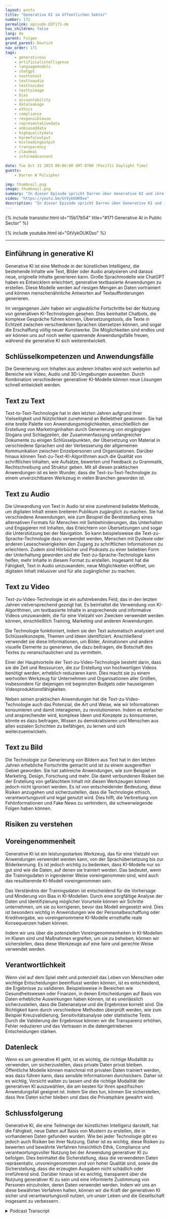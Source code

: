 ```yaml
---
layout: posts
title: "Generative KI im öffentlichen Sektor"
number: 171
permalink: episode-EDT171-de
has_children: false
lang: de
parent: Folgen
grand_parent: Deutsch
nav_order: 171
tags:
    - generativeai
    - artificialintelligence
    - languagemodels
    - chatgpt
    - texttotext
    - texttoaudio
    - texttovideo
    - texttoimage
    - bias
    - accountability
    - dataleakage
    - ethics
    - compliance
    - responsibleuse
    - representativedata
    - unbiaseddata
    - highqualitydata
    - harmefuloutput
    - misleadingoutput
    - transparency
    - claudeai
    - informedconsent

date: Tue Oct 31 2023 00:00:00 GMT-0700 (Pacific Daylight Time)
guests:
    - Darren W Pulsipher

img: thumbnail.png
image: thumbnail.png
summary: "In dieser Episode spricht Darren über Generative KI und ihre praktischen Anwendungen. Generative KI explodiert mit neuen Fähigkeiten wie der Erstellung von Texten, Bildern, Videos und Audio. Es gibt jedoch Risiken wie Voreingenommenheit, Verantwortlichkeit und Datenlecks, die angegangen werden müssen."
video: "https://youtu.be/GtVykOUK0xo"
description: "In dieser Episode spricht Darren über Generative KI und ihre praktischen Anwendungen. Generative KI explodiert mit neuen Fähigkeiten wie der Erstellung von Texten, Bildern, Videos und Audio. Es gibt jedoch Risiken wie Voreingenommenheit, Verantwortlichkeit und Datenlecks, die angegangen werden müssen."
---
```


<div>
{% include transistor.html id="15b17b54" title="#171 Generative AI in Public Sector" %}

{% include youtube.html id="GtVykOUK0xo" %}
</div>

---

## Einführung in generative KI

Generative KI ist eine Methode in der künstlichen Intelligenz, die bestehende Inhalte wie Text, Bilder oder Audio analysieren und daraus neue, originelle Inhalte generieren kann. Große Sprachmodelle wie ChatGPT haben es Entwicklern erleichtert, generative textbasierte Anwendungen zu erstellen. Diese Modelle werden auf riesigen Mengen an Daten vortrainiert und können menschenähnliche Antworten auf Textaufforderungen generieren.

Im vergangenen Jahr haben wir unglaubliche Fortschritte bei der Nutzung von generativen KI-Technologien gesehen. Dies beinhaltet Chatbots, die komplexe Gespräche führen können, Übersetzungstools, die Texte in Echtzeit zwischen verschiedenen Sprachen übersetzen können, und sogar die Erschaffung völlig neuer Kunstwerke. Die Möglichkeiten sind endlos und wir können uns auf noch weiter spannende Anwendungsfälle freuen, während die generative KI sich weiterentwickelt.

## Schlüsselkompetenzen und Anwendungsfälle

Die Generierung von Inhalten aus anderen Inhalten wird sich weiterhin auf Bereiche wie Video, Audio und 3D-Umgebungen ausweiten. Durch Kombination verschiedener generativer KI-Modelle können neue Lösungen schnell entwickelt werden.

## Text zu Text

Text-to-Text-Technologie hat in den letzten Jahren aufgrund ihrer Vielseitigkeit und Nützlichkeit zunehmend an Beliebtheit gewonnen. Sie hat eine breite Palette von Anwendungsmöglichkeiten, einschließlich der Erstellung von Marketinginhalten durch Generierung von eingängigen Slogans und Schlagzeilen, der Zusammenfassung umfangreicher Dokumente zu einigen Schlüsselpunkten, der Übersetzung von Material in verschiedene Sprachen und der Verbesserung der allgemeinen Kommunikation zwischen Einzelpersonen und Organisationen. Darüber hinaus können Text-zu-Text-KI-Algorithmen auch die Qualität von schriftlichen Inhalten, wie Aufsätze, bewerten und Feedback zu Grammatik, Rechtschreibung und Struktur geben. Mit all diesen praktischen Anwendungen ist es kein Wunder, dass die Text-zu-Text-Technologie zu einem unverzichtbaren Werkzeug in vielen Branchen geworden ist.

## Text zu Audio

Die Umwandlung von Text in Audio ist eine zunehmend beliebte Methode, um digitalen Inhalt einem breiteren Publikum zugänglich zu machen. Sie hat verschiedene Anwendungen, wie zum Beispiel die Bereitstellung eines alternativen Formats für Menschen mit Sehbehinderungen, das Unterhalten und Engagieren mit Inhalten, das Erleichtern von Übersetzungen und sogar die Unterstützung bei der Navigation. So kann beispielsweise die Text-zu-Sprache-Technologie dazu verwendet werden, Menschen mit Dyslexie oder anderen Leseschwierigkeiten den Zugang zu schriftlichen Informationen zu erleichtern. Zudem sind Hörbücher und Podcasts zu einer beliebten Form der Unterhaltung geworden und die Text-zu-Sprache-Technologie kann helfen, mehr Inhalte in diesem Format zu erstellen. Insgesamt hat die Fähigkeit, Text in Audio umzuwandeln, neue Möglichkeiten eröffnet, um digitalen Inhalt inklusiver und für alle zugänglicher zu machen.

## Text zu Video

Text-zu-Video-Technologie ist ein aufstrebendes Feld, das in den letzten Jahren vielversprechend gezeigt hat. Es beinhaltet die Verwendung von KI-Algorithmen, um textbasierte Inhalte in ansprechende und informative Videos umzuwandeln, die für eine Vielzahl von Zwecken verwendet werden können, einschließlich Training, Marketing und anderen Anwendungen.

Die Technologie funktioniert, indem sie den Text automatisch analysiert und Schlüsselkonzepte, Themen und Ideen identifiziert. Anschließend verwendet sie diese Informationen, um Bilder, Animationen und andere visuelle Elemente zu generieren, die dazu beitragen, die Botschaft des Textes zu veranschaulichen und zu vermitteln.

Einer der Hauptvorteile der Text-zu-Video-Technologie besteht darin, dass sie die Zeit und Ressourcen, die zur Erstellung von hochwertigen Videos benötigt werden, erheblich reduzieren kann. Dies macht sie zu einem wertvollen Werkzeug für Unternehmen und Organisationen aller Größen, insbesondere für diejenigen mit begrenzten Budgets oder hauseigenen Videoproduktionsfähigkeiten.

Neben seinen praktischen Anwendungen hat die Text-zu-Video-Technologie auch das Potenzial, die Art und Weise, wie wir Informationen konsumieren und damit interagieren, zu revolutionieren. Indem es einfacher und ansprechender wird, komplexe Ideen und Konzepte zu konsumieren, könnte es dazu beitragen, Wissen zu demokratisieren und Menschen aus allen sozialen Schichten zu befähigen, zu lernen und sich weiterzuentwickeln.

## Text zu Bild

Die Technologie zur Generierung von Bildern aus Text hat in den letzten Jahren erhebliche Fortschritte gemacht und ist zu einem ausgereiften Gebiet geworden. Sie hat zahlreiche Anwendungen, wie zum Beispiel im Marketing, Design, Forschung und mehr. Die damit verbundenen Risiken bei der Erstellung von gefälschtem Inhalt mit diesen Werkzeugen können jedoch nicht ignoriert werden. Es ist von entscheidender Bedeutung, diese Risiken anzugehen und sicherzustellen, dass die Technologie ethisch, verantwortungsvoll und legal genutzt wird. Dies hilft, die Verbreitung von Fehlinformationen und Fake News zu verhindern, die schwerwiegende Folgen haben können.

## Risiken zu verstehen

## Voreingenommenheit

Generative KI ist ein leistungsstarkes Werkzeug, das für eine Vielzahl von Anwendungen verwendet werden kann, von der Sprachübersetzung bis zur Bilderkennung. Es ist jedoch wichtig zu bedenken, dass KI-Modelle nur so gut sind wie die Daten, auf denen sie trainiert werden. Das bedeutet, wenn die Trainingsdaten in irgendeiner Weise voreingenommen sind, wird auch das resultierende KI-Modell voreingenommen sein.

Das Verständnis der Trainingsdaten ist entscheidend für die Vorhersage und Minderung von Bias in KI-Modellen. Durch eine sorgfältige Analyse der Daten und Identifizierung möglicher Vorurteile können wir Schritte unternehmen, um sie zu korrigieren, bevor das Modell eingesetzt wird. Dies ist besonders wichtig in Anwendungen wie der Personalbeschaffung oder Kreditvergabe, wo voreingenommene KI-Modelle ernsthafte reale Konsequenzen haben können.

Indem wir uns über die potenziellen Voreingenommenheiten in KI-Modellen im Klaren sind und Maßnahmen ergreifen, um sie zu beheben, können wir sicherstellen, dass diese Werkzeuge auf eine faire und gerechte Weise verwendet werden.

## Verantwortlichkeit

Wenn viel auf dem Spiel steht und potenziell das Leben von Menschen oder wichtige Entscheidungen beeinflusst werden können, ist es entscheidend, die Ergebnisse zu validieren. Beispielsweise in Bereichen wie Gesundheitswesen oder Finanzen, in denen Entscheidungen auf Basis von Daten erhebliche Auswirkungen haben können, ist es unerlässlich sicherzustellen, dass die Datenanalyse und die Ergebnisse korrekt sind. Die Richtigkeit kann durch verschiedene Methoden überprüft werden, wie zum Beispiel Kreuzvalidierung, Sensitivitätsanalyse oder statistische Tests. Durch die Validierung der Ergebnisse können wir die Transparenz erhöhen, Fehler reduzieren und das Vertrauen in die datengetriebenen Entscheidungen stärken.

## Datenleck

Wenn es um generative KI geht, ist es wichtig, die richtige Modalität zu verwenden, um sicherzustellen, dass private Daten privat bleiben. Öffentliche Modelle können manchmal mit privaten Daten trainiert werden, was dazu führen kann, dass sensible Informationen durchsickern. Daher ist es wichtig, Vorsicht walten zu lassen und die richtige Modalität der generativen KI auszuwählen, die am besten für Ihren spezifischen Anwendungsfall geeignet ist. Indem Sie dies tun, können Sie sicherstellen, dass Ihre Daten sicher bleiben und dass die Privatsphäre gewahrt wird.

## Schlussfolgerung

Generative KI, die eine Teilmenge der künstlichen Intelligenz darstellt, hat die Fähigkeit, neue Daten auf Basis von Mustern zu erstellen, die in vorhandenen Daten gefunden wurden. Wie bei jeder Technologie gibt es jedoch auch Risiken bei ihrer Nutzung. Daher ist es wichtig, diese Risiken zu bewerten und bewährte Verfahren hinsichtlich Ethik, Compliance und verantwortungsvoller Nutzung bei der Anwendung generativer KI zu befolgen. Dies beinhaltet die Sicherstellung, dass die verwendeten Daten repräsentativ, unvoreingenommen und von hoher Qualität sind, sowie die Sicherstellung, dass die erzeugten Ausgaben nicht schädlich oder irreführend sind. Darüber hinaus ist es wichtig, transparent über die Nutzung generativer KI zu sein und eine informierte Zustimmung von Personen einzuholen, deren Daten verwendet werden. Indem wir uns an diese bewährten Verfahren halten, können wir die Kraft der generativen KI sicher und verantwortungsvoll nutzen, um unser Leben und die Gesellschaft insgesamt zu verbessern.



<details>
<summary> Podcast Transcript </summary>

<p></p>

</details>

